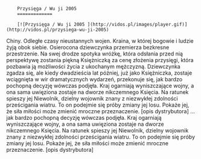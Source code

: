 
        Przysięga / Wu ji 2005 
        =============
        
        [![Przysięga / Wu ji 2005 ](http://vidos.pl/images/player.gif)](http://vidos.pl/przysiega-wu-ji-2005)
        
        
 Chiny. Odległe czasy nieustannych wojen. Kraina, w której bogowie i ludzie żyją obok siebie. Osierocona dziewczynka przemierza bezkresne przestrzenie. Na swej drodze spotyka wróżkę, która odsłania przed nią perspektywę zostania piękną Księżniczką za cenę złożenia przysięgi, która pozbawia ją możliwości życia z ukochanym mężczyzną. Dziewczynka zgadza się, ale kiedy dwadzieścia lat później, już jako Księżniczka, zostaje wciągnięta w wir dramatycznych wydarzeń, przekonuje się, jak bardzo pochopną decyzję wówczas podjęła. Kraj ogarniają wyniszczające wojny, a ona sama uwięziona zostaje na dworze nikczemnego Księcia. Na ratunek spieszy jej Niewolnik, dzielny wojownik znany z niezwykłej zdolności prześcigania wiatru. To on podejmie się próby zmiany jej losu. Pokaże jej, że siła miłości może zmienić mroczne przeznaczenie. [opis dystrybutora]  ... jak bardzo pochopną decyzję wówczas podjęła. Kraj ogarniają wyniszczające wojny, a ona sama uwięziona zostaje na dworze nikczemnego Księcia. Na ratunek spieszy jej Niewolnik, dzielny wojownik znany z niezwykłej zdolności prześcigania wiatru. To on podejmie się próby zmiany jej losu. Pokaże jej, że siła miłości może zmienić mroczne przeznaczenie. [opis dystrybutora]
    